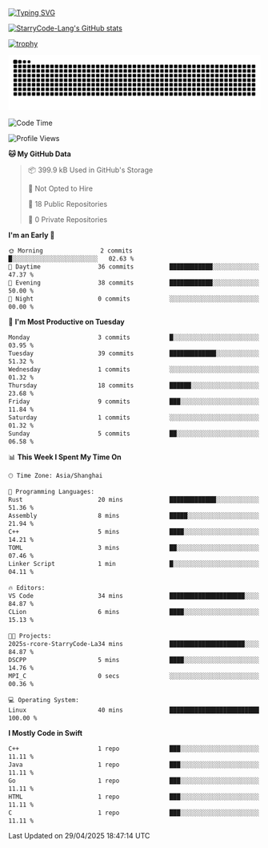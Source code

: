 ## 
<a href="https://git.io/typing-svg"><img src="https://readme-typing-svg.herokuapp.com?font=Zhi+Mang+Xing&size=50&duration=3000&pause=1000&color=F1F700&center=true&vCenter=true&width=700&height=70&lines=%E6%88%91%E4%BB%AC%E4%B8%8D%E8%BF%87%E6%98%AF%E5%AE%87%E5%AE%99%E4%B8%AD%E7%9A%84%E5%B0%98%E5%9F%83;%E4%BD%86%E6%88%91%E4%BB%AC%E4%BD%A9%E6%88%B4%E7%9D%80%E7%9A%84%E5%8D%B4%E6%98%AF%E7%92%80%E7%92%A8%E7%9A%84%E6%98%9F%E8%BE%B0" alt="Typing SVG" /></a>

<!--
**StarryCode-Lang/StarryCode-Lang** is a ✨ _special_ ✨ repository because its `README.md` (this file) appears on your GitHub profile.

Here are some ideas to get you started:

- 🔭 I’m currently working on ...
- 🌱 I’m currently learning ...
- 👯 I’m looking to collaborate on ...
- 🤔 I’m looking for help with ...
- 💬 Ask me about ...
- 📫 How to reach me: ...
- 😄 Pronouns: ...
- ⚡ Fun fact: ...
-->

<!--GitHub 统计卡片-->
[![StarryCode-Lang's GitHub stats](https://github-readme-stats.vercel.app/api?username=StarryCode-Lang&hide=stars,contribs&show_icons=true&theme=nightowl)](https://github.com/anuraghazra/github-readme-stats)

<!--奖杯-->
[![trophy](https://github-profile-trophy.vercel.app/?username=StarryCode-Lang&row=1&margin-w=10&theme=dark_lover)](https://github.com/ryo-ma/github-profile-trophy)

<picture>
  <source media="(prefers-color-scheme: dark)" srcset="https://raw.githubusercontent.com/StarryCode-Lang/StarryCode-Lang/output/github-contribution-grid-snake-dark.svg">
  <source media="(prefers-color-scheme: light)" srcset="https://raw.githubusercontent.com/StarryCode-Lang/StarryCode-Lang/output/github-contribution-grid-snake.svg">
  <img alt="github contribution grid snake animation" src="https://raw.githubusercontent.com/StarryCode-Lang/StarryCode-Lang/output/github-contribution-grid-snake.svg">
</picture>


<!--START_SECTION:waka-->
![Code Time](http://img.shields.io/badge/Code%20Time-43%20hrs%2022%20mins-blue)

![Profile Views](http://img.shields.io/badge/Profile%20Views-2-blue)

**🐱 My GitHub Data** 

> 📦 399.9 kB Used in GitHub's Storage 
 > 
> 🚫 Not Opted to Hire
 > 
> 📜 18 Public Repositories 
 > 
> 🔑 0 Private Repositories 
 > 
**I'm an Early 🐤** 

```text
🌞 Morning                2 commits           █░░░░░░░░░░░░░░░░░░░░░░░░   02.63 % 
🌆 Daytime                36 commits          ████████████░░░░░░░░░░░░░   47.37 % 
🌃 Evening                38 commits          ████████████░░░░░░░░░░░░░   50.00 % 
🌙 Night                  0 commits           ░░░░░░░░░░░░░░░░░░░░░░░░░   00.00 % 
```
📅 **I'm Most Productive on Tuesday** 

```text
Monday                   3 commits           █░░░░░░░░░░░░░░░░░░░░░░░░   03.95 % 
Tuesday                  39 commits          █████████████░░░░░░░░░░░░   51.32 % 
Wednesday                1 commits           ░░░░░░░░░░░░░░░░░░░░░░░░░   01.32 % 
Thursday                 18 commits          ██████░░░░░░░░░░░░░░░░░░░   23.68 % 
Friday                   9 commits           ███░░░░░░░░░░░░░░░░░░░░░░   11.84 % 
Saturday                 1 commits           ░░░░░░░░░░░░░░░░░░░░░░░░░   01.32 % 
Sunday                   5 commits           ██░░░░░░░░░░░░░░░░░░░░░░░   06.58 % 
```


📊 **This Week I Spent My Time On** 

```text
🕑︎ Time Zone: Asia/Shanghai

💬 Programming Languages: 
Rust                     20 mins             █████████████░░░░░░░░░░░░   51.36 % 
Assembly                 8 mins              █████░░░░░░░░░░░░░░░░░░░░   21.94 % 
C++                      5 mins              ████░░░░░░░░░░░░░░░░░░░░░   14.21 % 
TOML                     3 mins              ██░░░░░░░░░░░░░░░░░░░░░░░   07.46 % 
Linker Script            1 min               █░░░░░░░░░░░░░░░░░░░░░░░░   04.11 % 

🔥 Editors: 
VS Code                  34 mins             █████████████████████░░░░   84.87 % 
CLion                    6 mins              ████░░░░░░░░░░░░░░░░░░░░░   15.13 % 

🐱‍💻 Projects: 
2025s-rcore-StarryCode-La34 mins             █████████████████████░░░░   84.87 % 
DSCPP                    5 mins              ████░░░░░░░░░░░░░░░░░░░░░   14.76 % 
MPI_C                    0 secs              ░░░░░░░░░░░░░░░░░░░░░░░░░   00.36 % 

💻 Operating System: 
Linux                    40 mins             █████████████████████████   100.00 % 
```

**I Mostly Code in Swift** 

```text
C++                      1 repo              ███░░░░░░░░░░░░░░░░░░░░░░   11.11 % 
Java                     1 repo              ███░░░░░░░░░░░░░░░░░░░░░░   11.11 % 
Go                       1 repo              ███░░░░░░░░░░░░░░░░░░░░░░   11.11 % 
HTML                     1 repo              ███░░░░░░░░░░░░░░░░░░░░░░   11.11 % 
C                        1 repo              ███░░░░░░░░░░░░░░░░░░░░░░   11.11 % 
```




 Last Updated on 29/04/2025 18:47:14 UTC
<!--END_SECTION:waka-->
